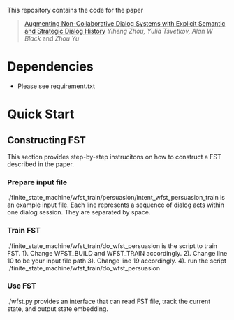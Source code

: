 This repository contains the code for the paper

> [Augmenting Non-Collaborative Dialog Systems with Explicit Semantic and Strategic Dialog History](https://openreview.net/forum?id=ryxQuANKPB) _Yiheng Zhou,_ _Yulia Tsvetkov,_ _Alan W Black_ and _Zhou Yu_

# Dependencies

* Please see requirement.txt

# Quick Start
## Constructing FST
This section provides step-by-step instrucitons on how to construct a FST described in the paper.

### Prepare input file
./finite_state_machine/wfst_train/persuasion/intent_wfst_persuasion_train is an example input file. Each line represents a sequence of dialog acts within one dialog session. They are separated by space.

### Train FST
./finite_state_machine/wfst_train/do_wfst_persuasion is the script to train FST.
1). Change WFST_BUILD and WFST_TRAIN accordingly.
2). Change line 10 to be your input file path
3). Change line 19 accordingly.
4). run the script ./finite_state_machine/wfst_train/do_wfst_persuasion

### Use FST
./wfst.py provides an interface that can read FST file, track the current state, and output state embedding.